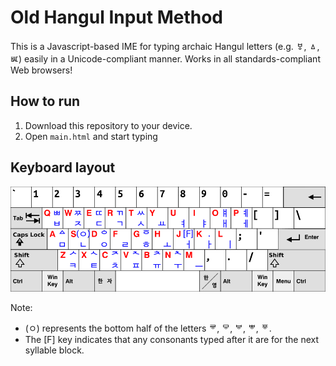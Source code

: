 # Old Hangul Input Method

This is a Javascript-based IME for typing archaic Hangul letters (e.g. ㅸ, ㅿ, ㅵ) easily in a Unicode-compliant manner. Works in all standards-compliant Web browsers!

## How to run

1. Download this repository to your device.
2. Open `main.html` and start typing

## Keyboard layout

![Old Hangul IME keyboard layout](KB_OldHangul.png)

Note:

* (ㅇ) represents the bottom half of the letters ᄛ, ᄝ, ᄫ, ᄬ, ᅗ.
* The [F] key indicates that any consonants typed after it are for the next syllable block.
